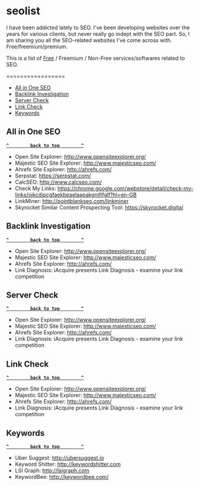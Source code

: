 # seolist

I have been addicted lately to SEO. I've been developing websites over the years for various clients, but never really go indept with the SEO part. So, I am sharing you all the SEO-related websites I've come across with. Free/freemium/premium. 

This is a list of [Free](https://en.wikipedia.org/wiki/Free_software) / Freemium / Non-Free services/softwares related to SEO.

=================

  - [All in One SEO](#all-in-one-seo)
  - [Backlink Investigation](#backlink-investigation)
  - [Server Check](#server-check)
  - [Link Check](#link-check)
  - [Keywords](#keywords)
  
  <!-- BEGIN SOFTWARE LIST -->
  
  
## All in One SEO

**[`^        back to top        ^`](#)**


* Open Site Explorer: http://www.opensiteexplorer.org/
* Majestic SEO Site Explorer: http://www.majesticseo.com/
* Ahrefs Site Explorer: http://ahrefs.com/
* Serpstat: https://serpstat.com/
* CalcSEO: http://www.calcseo.com/
* Check My Links: https://chrome.google.com/webstore/detail/check-my-links/ojkcdipcgfaekbeaelaapakgnjflfglf?hl=en-GB
* LinkMiner: http://pointblankseo.com/linkminer
* Skyrocket Similar Content Prospecting Tool: https://skyrocket.digital


## Backlink Investigation

**[`^        back to top        ^`](#)**


* Open Site Explorer: http://www.opensiteexplorer.org/
* Majestic SEO Site Explorer: http://www.majesticseo.com/
* Ahrefs Site Explorer: http://ahrefs.com/
* Link Diagnosis: iAcquire presents Link Diagnosis - examine your link competition


## Server Check

**[`^        back to top        ^`](#)**


* Open Site Explorer: http://www.opensiteexplorer.org/
* Majestic SEO Site Explorer: http://www.majesticseo.com/
* Ahrefs Site Explorer: http://ahrefs.com/
* Link Diagnosis: iAcquire presents Link Diagnosis - examine your link competition

## Link Check

**[`^        back to top        ^`](#)**


* Open Site Explorer: http://www.opensiteexplorer.org/
* Majestic SEO Site Explorer: http://www.majesticseo.com/
* Ahrefs Site Explorer: http://ahrefs.com/
* Link Diagnosis: iAcquire presents Link Diagnosis - examine your link competition

## Keywords

**[`^        back to top        ^`](#)**


* Uber Suggest: http://ubersuggest.io
* Keyword Shitter: http://keywordshitter.com
* LSI Graph: http://lsigraph.com
* KeywordBee: http://keywordbee.com/
